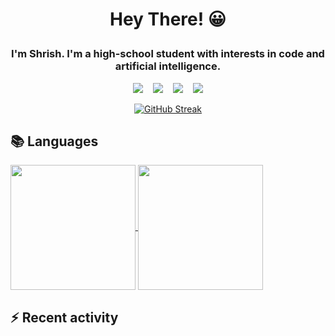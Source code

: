 <h1 align="center"> Hey There! 😀 </p>

<h3 align="center"> I'm Shrish. I'm a high-school student with interests in code and artificial intelligence. </h1>

<p align="center">
  <img src="https://img.shields.io/badge/python-3670A0?style=for-the-badge&logo=python&logoColor=ffdd54" />&nbsp;&nbsp;&nbsp;
  <img src="https://img.shields.io/badge/Gmail-D14836?style=for-the-badge&logo=gmail&logoColor=white" />&nbsp;&nbsp;&nbsp;
  <img src="https://img.shields.io/badge/Codewars-B1361E?style=for-the-badge&logo=Codewars&logoColor=white" />&nbsp;&nbsp;&nbsp;
  <img src="https://img.shields.io/badge/Windows%2011-%230079d5.svg?style=for-the-badge&logo=Windows%2011&logoColor=white" />
</p>



<p align="center">
    <a href="https://git.io/streak-stats">
        <img src="https://streak-stats.demolab.com?user=The-Indian-Coder-20&theme=dark&exclude_days=Sun,Sat&rank_icon=github" alt="GitHub Streak">
    </a>
</p>

## 📚 Languages

<a href="https://github.com/anuraghazra/github-readme-stats">
  <img height=200 align="center" src="github-readme-stats-eight-iota-53.vercel.app/api/wakatime?username=TheIndianCoder" />
</a>
<a href="https://github.com/anuraghazra/github-readme-stats">
  <img height=200 align="center" src="github-readme-stats-eight-iota-53.vercel.app/api/top-langs/?username=The-Indian-Coder-20a&layout=donut-vertical" />
</a>

## :zap: Recent activity

<!--START_SECTION:activity-->
<!--END_SECTION:activity-->